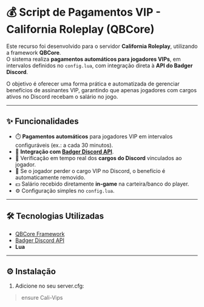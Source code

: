 # 💰 Script de Pagamentos VIP - California Roleplay (QBCore)

Este recurso foi desenvolvido para o servidor **California Roleplay**, utilizando a framework **QBCore**.  
O sistema realiza **pagamentos automáticos para jogadores VIPs**, em intervalos definidos no `config.lua`, com integração direta à **API do Badger Discord**.  

O objetivo é oferecer uma forma prática e automatizada de gerenciar benefícios de assinantes VIP, garantindo que apenas jogadores com cargos ativos no Discord recebam o salário no jogo.

---

## ✨ Funcionalidades
- ⏱️ **Pagamentos automáticos** para jogadores VIP em intervalos configuráveis (ex.: a cada 30 minutos).  
- 🔗 **Integração com [Badger Discord API](https://github.com/JaredScar/Badger_Discord_API)**.  
- 👥 Verificação em tempo real dos **cargos do Discord** vinculados ao jogador.  
- 🚫 Se o jogador perder o cargo VIP no Discord, o benefício é automaticamente removido.  
- 💵 Salário recebido diretamente **in-game** na carteira/banco do player.  
- ⚙️ Configuração simples no `config.lua`.  

---

## 🛠️ Tecnologias Utilizadas
- [QBCore Framework](https://github.com/qbcore-framework)  
- [Badger Discord API](https://github.com/JaredScar/Badger_Discord_API)  
- **Lua**  

---

## ⚙️ Instalação
1. Adicione no seu server.cfg:
>  ensure Cali-Vips

